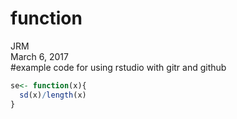 # function
JRM  
March 6, 2017  
#example code for using rstudio with gitr and github


```r
se<- function(x){
  sd(x)/length(x)
}
```
